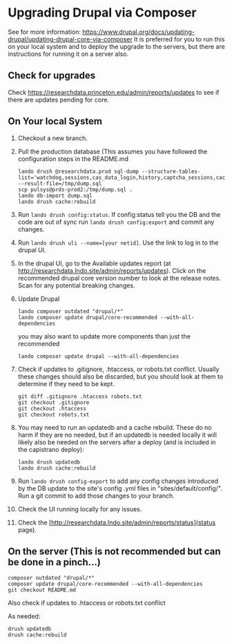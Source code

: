 # Upgrading Drupal via Composer
   See for more information: https://www.drupal.org/docs/updating-drupal/updating-drupal-core-via-composer
  It is preferred for you to run this on your local system and to deploy the upgrade to the servers, but there are instructions for running it on a server also.

## Check for upgrades

Check https://researchdata.princeton.edu/admin/reports/updates to see if there are updates pending for core. 

## On Your local System

1. Checkout a new branch.
1. Pull the production database (This assumes you have followed the configuration steps in the README.md
   ```
   lando drush @researchdata.prod sql-dump --structure-tables-list='watchdog,sessions,cas_data_login,history,captcha_sessions,cache,cache_*' --result-file=/tmp/dump.sql
   scp pulsys@prds-prod2:/tmp/dump.sql .
   lando db-import dump.sql
   lando drush cache:rebuild
   ```

1. Run `lando drush config:status`.  If config:status tell you the DB and the code are out of sync run `lando drush config:export` and commit any changes.
1. Run `lando drush uli --name=[your netid]`.  Use the link to log in to the drupal UI.
1. In the drupal UI, go to the Available updates report (at http://researchdata.lndo.site/admin/reports/updates).  Click on the recommended drupal core version number to look at the release notes.  Scan for any potential breaking changes.
1. Update Drupal
   ```
   lando composer outdated "drupal/*"
   lando composer update drupal/core-recommended --with-all-dependencies
   ```

   you may also want to update more components than just the recommended
   ```
   lando composer update drupal --with-all-dependencies
   ```

1. Check if updates to .gitignore, .htaccess, or robots.txt conflict.  Usually these changes should also be discarded, but you should look at them to determine if they need to be kept.
   ```
   git diff .gitignore .htaccess robots.txt
   git checkout .gitignore
   git checkout .htaccess
   git checkout robots.txt
   ```

1. You may need to run an updatedb and a cache rebuild. These do no harm if they are no needed, but if an updatedb is needed locally it will likely also be needed on the servers after a deploy (and is included in the capistrano deploy):
   ```
   lando drush updatedb
   lando drush cache:rebuild
   ```
1. Run `lando drush config-export` to add any config changes introduced by the DB update to the site's config .yml files in "sites/default/config/". Run a git commit to add those changes to your branch. 
1. Check the UI running locally for any issues.
1. Check the [http://researchdata.lndo.site/admin/reports/status](status page). 


## On the server (This is not recommended but can be done in a pinch...)

```
composer outdated "drupal/*"
composer update drupal/core-recommended --with-all-dependencies
git checkout README.md
```
Also check if updates to .htaccess or robots.txt conflict

As needed:
```
drush updatedb
drush cache:rebuild
```

